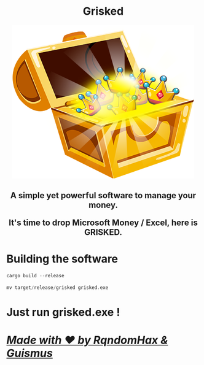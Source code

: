 <h1 align="center">
    Grisked<br>
</h1>
<p align="center">
    <img src="assets/icon.png" alt="Money bag">
</p>

<h2 align="center">
    <p>A simple yet powerful software to manage your money.</p>
    <p>It's time to drop Microsoft Money / Excel, here is GRISKED.</p>
</h2>

# Building the software

```rust
cargo build --release
```

```rust
mv target/release/grisked grisked.exe
```

# Just run grisked.exe !

# <u>_**Made with ❤️ by RqndomHax & Guismus**_</u>

